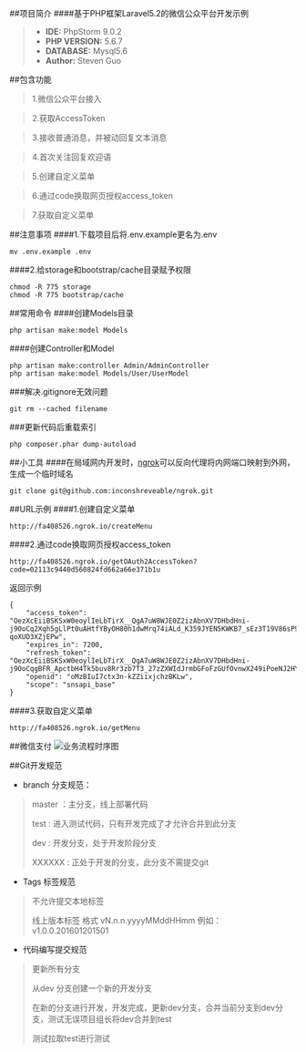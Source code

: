 ##项目简介
####基于PHP框架Laravel5.2的微信公众平台开发示例
>- **IDE:** PhpStorm 9.0.2
>- **PHP VERSION:** 5.6.7
>- **DATABASE:** Mysql5.6 
>- **Author:** Steven Guo

##包含功能
>1.微信公众平台接入

>2.获取AccessToken

>3.接收普通消息，并被动回复文本消息

>4.首次关注回复欢迎语

>5.创建自定义菜单

>6.通过code换取网页授权access_token

>7.获取自定义菜单

##注意事项
####1.下载项目后将.env.example更名为.env
```
mv .env.example .env
```

####2.给storage和bootstrap/cache目录赋予权限
```
chmod -R 775 storage
chmod -R 775 bootstrap/cache
```

##常用命令
####创建Models目录
```
php artisan make:model Models
```

####创建Controller和Model
```
php artisan make:controller Admin/AdminController
php artisan make:model Models/User/UserModel
```

###解决.gitignore无效问题
```
git rm --cached filename
```

###更新代码后重载索引
```
php composer.phar dump-autoload
```

##小工具
####在局域网内开发时，[ngrok](https://github.com/inconshreveable/ngrok)可以反向代理将内网端口映射到外网，生成一个临时域名
```
git clone git@github.com:inconshreveable/ngrok.git
```

##URL示例
####1.创建自定义菜单
```
http://fa408526.ngrok.io/createMenu
```
####2.通过code换取网页授权access_token
```
http://fa408526.ngrok.io/getOAuth2AccessToken?code=02113c9440d560824fd662a66e371b1u
```
返回示例

```
{
    "access_token": "OezXcEiiBSKSxW0eoylIeLbTirX__QgA7uW8WJE0Z2izAbnXV7DHbdHni-j9OoCq2Xqh5gLlPt0uAHtfYByOH80h1dwMrq74iALd_K359JYEN5KWKB7_sEz3T19V86sP9lSO5ZGbc-qoXUD3XZjEPw",
    "expires_in": 7200,
    "refresh_token": "OezXcEiiBSKSxW0eoylIeLbTirX__QgA7uW8WJE0Z2izAbnXV7DHbdHni-j9OoCqgBFR_ApctbH4Tk5buv8Rr3zb7T3_27zZXWIdJrmbGFoFzGUfOvnwX249iPoeNJ2HYDbzW5sEfZHkC5zS4Qr8ug",
    "openid": "oMzBIuI7ctx3n-kZZiixjchzBKLw",
    "scope": "snsapi_base"
}
```

####3.获取自定义菜单
```
http://fa408526.ngrok.io/getMenu
```

##微信支付
![业务流程时序图](http://7xlbf0.com1.z0.glb.clouddn.com/weixin_pay.png)

##Git开发规范
+ branch 分支规范：
> master ：主分支，线上部署代码
> 
> test   : 进入测试代码，只有开发完成了才允许合并到此分支
> 
> dev    : 开发分支，处于开发阶段分支
> 
> XXXXXX : 正处于开发的分支，此分支不需提交git
  
+ Tags 标签规范
> 不允许提交本地标签
> 
> 线上版本标签 格式 vN.n.n.yyyyMMddHHmm 例如：v1.0.0.201601201501

+ 代码编写提交规范
> 更新所有分支
> 
> 从dev 分支创建一个新的开发分支
> 
> 在新的分支进行开发，开发完成，更新dev分支，合并当前分支到dev分支，测试无误项目组长将dev合并到test
> 
> 测试拉取test进行测试